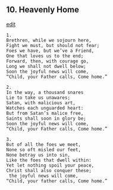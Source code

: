 
## 10.  Heavenly Home
[edit](https://docs.google.com/document/d/1Hj2v-pTntR9cgiKDNeORLmeNMWLWbBtG/edit?mode=html)



    1. 
    Brethren, while we sojourn here, 
    Fight we must, but should not fear; 
    Foes we have, but we’ve a Friend, 
    One that loves us to the end; 
    Forward, then, with courage go, 
    Long we shall not dwell below; 
    Soon the joyful news will come, 
    “Child, your Father calls, Come home.”

    2. 
    In the way, a thousand snares 
    Lie to take us unawares; 
    Satan, with malicious art, 
    Watches each unguarded heart: 
    But from Satan’s malice free, 
    Saints shall soon in glory be; 
    Soon the joyful news will come, 
    “Child, your Father calls, Come home.”

    3. 
    But of all the foes we meet, 
    None so oft misled our feet, 
    None betray us into sin, 
    Like the foes that dwell within: 
    Yet let nothing spoil your peace, 
    Christ shall also conquer these; 
     the joyful news will come, 
    “Child, your father calls, Come home.”
